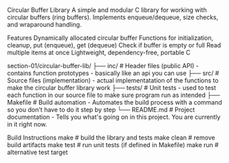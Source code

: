 Circular Buffer Library
A simple and modular C library for working with circular buffers (ring buffers).
Implements enqueue/dequeue, size checks, and wraparound handling.

Features
Dynamically allocated circular buffer
Functions for initialization, cleanup, put (enqueue), get (dequeue)
Check if buffer is empty or full
Read multiple items at once
Lightweight, dependency-free, portable C

section-01/circular-buffer-lib/ 
├── inc/ # Header files (public API) - contains function prototypes - basically like an api you can use 
├── src/ # Source files (implementation) - actual implementatation of the functions to make the circular buffer library work 
├── tests/ # Unit tests - used to test each function in our source file to make sure program run as intended 
├── Makefile # Build automation - Automates the build process with a command so you don't have to do it step by step 
└── README.md # Project documentation - Tells you what's going on in this project. You are currently in it right now.

Build Instructions
make        # build the library and tests
make clean  # remove build artifacts
make test   # run unit tests (if defined in Makefile)
make run    # alternative test target
